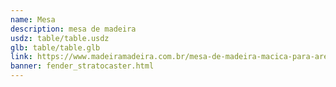 ```yaml
---
name: Mesa
description: mesa de madeira
usdz: table/table.usdz
glb: table/table.glb
link: https://www.madeiramadeira.com.br/mesa-de-madeira-macica-para-area-externa-180cmx85cm-ipanema-mestra-moveis-309707.html?origem=pla-309707&utm_source=google&utm_medium=cpc&utm_content=mesas-para-jardim&utm_term=&utm_id=203897698
banner: fender_stratocaster.html
---
```

